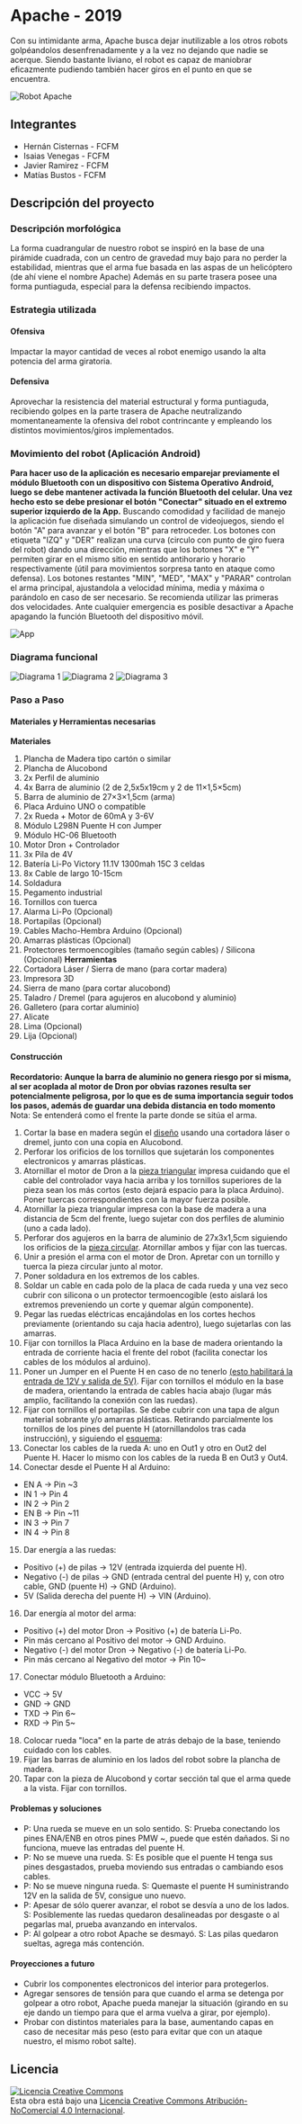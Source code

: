 ﻿# Apache - 2019
Con su intimidante arma, Apache busca dejar inutilizable a los otros robots golpéandolos desenfrenadamente y a la vez no dejando que nadie se acerque. Siendo bastante liviano, el robot es capaz de maniobrar eficazmente pudiendo también hacer giros en el punto en que se encuentra.

![Robot Apache](/multimedia/apache_frente.jpeg)



## Integrantes
- Hernán Cisternas - FCFM
- Isaias Venegas - FCFM
- Javier Ramirez - FCFM
- Matías Bustos - FCFM


## Descripción del proyecto
### Descripción morfológica
La forma cuadrangular de nuestro robot se inspiró en la base de una pirámide cuadrada, con un centro de gravedad muy bajo para no perder la estabilidad, mientras que el arma fue basada en las aspas de un helicóptero (de ahí viene el nombre Apache)
Además en su parte trasera posee una forma puntiaguda, especial para la defensa recibiendo impactos.

### Estrategia utilizada
#### Ofensiva
Impactar la mayor cantidad de veces al robot enemigo usando la alta potencia del arma giratoria. 

#### Defensiva
Aprovechar la resistencia del material estructural y forma puntiaguda, recibiendo golpes en la parte trasera de Apache neutralizando momentaneamente la ofensiva del robot contrincante y empleando los distintos movimientos/giros implementados.

### Movimiento del robot (Aplicación Android)
**Para hacer uso de la aplicación es necesario emparejar previamente el módulo Bluetooth con un dispositivo con Sistema Operativo Android, luego se debe mantener activada la función Bluetooth del celular. Una vez hecho esto se debe presionar el botón "Conectar" situado en el extremo superior izquierdo de la App.**
Buscando comodidad y facilidad de manejo la aplicación fue diseñada simulando un control de videojuegos, siendo el botón "A" para avanzar y el botón "B" para retroceder. Los botones con etiqueta "IZQ" y "DER" realizan una curva (circulo con punto de giro fuera del robot) dando una dirección, mientras que los botones "X" e "Y" permiten girar en el mismo sitio en sentido antihorario y horario respectivamente (útil para movimientos sorpresa tanto en ataque como defensa).
Los botones restantes "MIN", "MED", "MAX" y "PARAR" controlan el arma principal, ajustandola a velocidad mínima, media y máxima o parándolo en caso de ser necesario. Se recomienda utilizar las primeras dos velocidades.
Ante cualquier emergencia es posible desactivar a Apache apagando la función Bluetooth del dispositivo móvil.

![App](/codigos/APK/App.jpeg)

### Diagrama funcional

![Diagrama 1](/diagrama/DF1.png)
![Diagrama 2](/diagrama/DF2.png)
![Diagrama 3](/diagrama/DF3.png)


### Paso a Paso
#### Materiales y Herramientas necesarias
**Materiales**
1. Plancha de Madera tipo cartón o similar
2. Plancha de Alucobond
3. 2x Perfil de aluminio 
4. 4x Barra de aluminio (2 de 2,5x5x19cm y 2 de 11×1,5×5cm)
5. Barra de aluminio de 27×3×1,5cm (arma)
6. Placa Arduino UNO o compatible
7. 2x Rueda + Motor de 60mA y 3-6V
8. Módulo L298N Puente H con Jumper
9. Módulo HC-06 Bluetooth
10. Motor Dron + Controlador
11. 3x Pila de 4V
12. Batería Li-Po Victory 11.1V 1300mah 15C 3 celdas
13. 8x Cable de largo 10-15cm
14. Soldadura
15. Pegamento industrial
16. Tornillos con tuerca
17. Alarma Li-Po (Opcional)
18. Portapilas (Opcional)
19. Cables Macho-Hembra Arduino (Opcional)
20. Amarras plásticas (Opcional)
21. Protectores termoencogibles (tamaño según cables) / Silicona (Opcional)
**Herramientas**
1. Cortadora Láser / Sierra de mano (para cortar madera)
2. Impresora 3D
3. Sierra de mano (para cortar alucobond)
4. Taladro / Dremel (para agujeros en alucobond y aluminio)
5. Galletero (para cortar aluminio)
6. Alicate
7. Lima (Opcional)
8. Lija (Opcional)

#### Construcción
**Recordatorio: Aunque la barra de aluminio no genera riesgo por si misma, al ser acoplada al motor de Dron por obvias razones resulta ser potencialmente peligrosa, por lo que es de suma importancia seguir todos los pasos, además de guardar una debida distancia en todo momento**
Nota: Se entenderá como el frente la parte donde se sitúa el arma.
1. Cortar la base en madera según el [diseño](www.link.cl) usando una cortadora láser o dremel, junto con una copia en Alucobond.
2. Perforar los orificios de los tornillos que sujetarán los componentes electronicos y amarras plásticas.
3. Atornillar el motor de Dron a la [pieza triangular](link.cl) impresa cuidando que el cable del controlador vaya hacia arriba y los tornillos superiores de la pieza sean los más cortos (esto dejará espacio para la placa Arduino). Poner tuercas correspondientes con la mayor fuerza posible.
4. Atornillar la pieza triangular impresa con la base de madera a una distancia de 5cm del frente, luego sujetar con dos perfiles de aluminio (uno a cada lado).
5. Perforar dos agujeros en la barra de aluminio de 27x3x1,5cm siguiendo los orificios de la [pieza circular](link.cl). Atornillar ambos y fijar con las tuercas.
6. Unir a presión el arma con el motor de Dron. Apretar con un tornillo y tuerca la pieza circular junto al motor.
7. Poner soldadura en los extremos de los cables.
8. Soldar un cable en cada polo de la placa de cada rueda y una vez seco cubrir con silicona o un protector termoencogible (esto aislará los extremos preveniendo un corte y quemar algún componente). 
9. Pegar las ruedas eléctricas encajándolas en los cortes hechos previamente (orientando su caja hacia adentro), luego sujetarlas con las amarras. 
10. Fijar con tornillos la Placa Arduino en la base de madera orientando la entrada de corriente hacia el frente del robot (facilita conectar los cables de los módulos al arduino).
11. Poner un Jumper en el Puente H en caso de no tenerlo [(esto habilitará la entrada de 12V y salida de 5V)](https://youtu.be/c0L4gNKwjRw?t=70). Fijar con tornillos el módulo en la base de madera, orientando la entrada de cables hacia abajo (lugar más amplio, facilitando la conexión con las ruedas).
12. Fijar con tornillos el portapilas. Se debe cubrir con una tapa de algun material sobrante y/o amarras plásticas.
Retirando parcialmente los tornillos de los pines del puente H (atornillandolos tras cada instrucción), y siguiendo el [esquema](diagrama):
13. Conectar los cables de la rueda A: uno en Out1 y otro en Out2 del Puente H. Hacer lo mismo con los cables de la rueda B en Out3 y Out4.
14. Conectar desde el Puente H al Arduino:
- EN A -> Pin ~3
- IN 1 -> Pin 4
- IN 2 -> Pin 2
- EN B -> Pin ~11
- IN 3 -> Pin 7 
- IN 4 -> Pin 8
15. Dar energía a las ruedas:
- Positivo (+) de pilas -> 12V (entrada izquierda del puente H).
- Negativo (-) de pilas -> GND (entrada central del puente H) y, con otro cable, 
    GND (puente H) -> GND (Arduino).
- 5V (Salida derecha del puente H) -> VIN (Arduino).
16. Dar energía al motor del arma:
- Positivo (+) del motor Dron -> Positivo (+) de batería Li-Po.
- Pin más cercano al Positivo del motor -> GND Arduino.
- Negativo (-) del motor Dron -> Negativo (-) de batería Li-Po.
- Pin más cercano al Negativo del motor -> Pin 10~
17. Conectar módulo Bluetooth a Arduino:
- VCC -> 5V
- GND -> GND
- TXD -> Pin 6~
- RXD -> Pin 5~
18. Colocar rueda "loca" en la parte de atrás debajo de la base, teniendo cuidado con los cables.
19. Fijar las barras de aluminio en los lados del robot sobre la plancha de madera. 
20. Tapar con la pieza de Alucobond y cortar sección tal que el arma quede a la vista. Fijar con tornillos.

#### Problemas y soluciones
- P: Una rueda se mueve en un solo sentido. S: Prueba conectando los pines ENA/ENB en otros pines PMW ~, puede que estén dañados. Si no funciona, mueve las entradas del puente H.
- P: No se mueve una rueda. S: Es posible que el puente H tenga sus pines desgastados, prueba moviendo sus entradas o cambiando esos cables.
- P: No se mueve ninguna rueda. S: Quemaste el puente H suministrando 12V en la salida de 5V, consigue uno nuevo.
- P: Apesar de sólo querer avanzar, el robot se desvía a uno de los lados. S: Posiblemente las ruedas quedaron desalineadas por desgaste o al pegarlas mal, prueba avanzando en intervalos.
- P: Al golpear a otro robot Apache se desmayó. S: Las pilas quedaron sueltas, agrega más contención.

#### Proyecciones a futuro
- Cubrir los componentes electronicos del interior para protegerlos.
- Agregar sensores de tensión para que cuando el arma se detenga por golpear a otro robot, Apache pueda manejar la situación (girando en su eje dando un tiempo para que el arma vuelva a girar, por ejemplo).
- Probar con distintos materiales para la base, aumentando capas en caso de necesitar más peso (esto para evitar que con un ataque nuestro, el mismo robot salte).


## Licencia
<a rel="license" href="http://creativecommons.org/licenses/by-nc/4.0/"><img alt="Licencia Creative Commons" style="border-width:0" src="https://i.creativecommons.org/l/by-nc/4.0/88x31.png" /></a><br />Esta obra está bajo una <a rel="license" href="http://creativecommons.org/licenses/by-nc/4.0/">Licencia Creative Commons Atribución-NoComercial 4.0 Internacional</a>.
